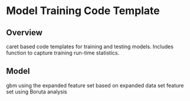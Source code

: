 Model Training Code Template
==================================================

## Overview
caret based code templates for training and testing models.  Includes function
to capture training run-time statistics.

## Model
gbm using the expanded feature set based on expanded data set feature set using
Boruta analysis




